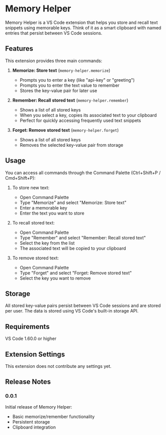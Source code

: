 # Memory Helper

Memory Helper is a VS Code extension that helps you store and recall text snippets using memorable keys. Think of it as a smart clipboard with named entries that persist between VS Code sessions.

## Features

This extension provides three main commands:

1. **Memorize: Store text** (`memory-helper.memorize`)
   - Prompts you to enter a key (like "api-key" or "greeting")
   - Prompts you to enter the text value to remember
   - Stores the key-value pair for later use

2. **Remember: Recall stored text** (`memory-helper.remember`)
   - Shows a list of all stored keys
   - When you select a key, copies its associated text to your clipboard
   - Perfect for quickly accessing frequently used text snippets

3. **Forget: Remove stored text** (`memory-helper.forget`)
   - Shows a list of all stored keys
   - Removes the selected key-value pair from storage

## Usage

You can access all commands through the Command Palette (Ctrl+Shift+P / Cmd+Shift+P):

1. To store new text:
   - Open Command Palette
   - Type "Memorize" and select "Memorize: Store text"
   - Enter a memorable key
   - Enter the text you want to store

2. To recall stored text:
   - Open Command Palette
   - Type "Remember" and select "Remember: Recall stored text"
   - Select the key from the list
   - The associated text will be copied to your clipboard

3. To remove stored text:
   - Open Command Palette
   - Type "Forget" and select "Forget: Remove stored text"
   - Select the key you want to remove

## Storage

All stored key-value pairs persist between VS Code sessions and are stored per user. The data is stored using VS Code's built-in storage API.

## Requirements

VS Code 1.60.0 or higher

## Extension Settings

This extension does not contribute any settings yet.

## Release Notes

### 0.0.1

Initial release of Memory Helper:
- Basic memorize/remember functionality
- Persistent storage
- Clipboard integration
